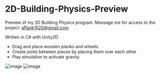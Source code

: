 # 2D-Building-Physics-Preview
Preview of my 2D Building Physics program. Message me for access to the project: affank1020@gmail.com

Written in C# with Unity2D

- Drag and place wooden planks and wheels
- Create joints between pieces by placing them over each other
- Play simulation to activate gravity

![image](https://github.com/affank1020/2D-Building-Physics/assets/58519561/46fe2ccb-1d01-42ee-84f2-ae4e4cb4e3e7)
![image](https://github.com/affank1020/2D-Building-Physics/assets/58519561/05a4cec4-8b70-411b-851f-8f46e736ae64)
